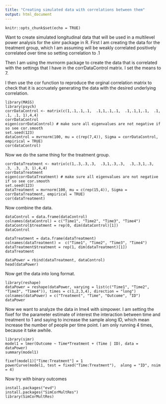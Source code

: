 ```yaml
---
title: "Creating simulated data with correlations between them"
output: html_document
---
```


```{r setup, include=FALSE}
knitr::opts_chunk$set(echo = TRUE)
```
Want to create simulated longitudinal data that will be used in a multilevel power analysis for the simr package in R.  First I am creating the data for the treatment group, which I am assuming will be weakly correlated positively correlated over time so setting correlation to .1

Then I am using the mvrnorm package to create the data that is correlated with the settings that I have in the corrDataControl matrix.  I set the means to 7.  

I then use the cor function to reproduce the orginal correlation matrix to check that it is accruately generating the data with the desired underlying correlation. 
```{r}
library(MASS)
library(psych)
corrDataControl <- matrix(c(1,.1,.1,.1,  .1,1,.1,.1,  .1,.1,1,.1,  .1, .1, .1, 1),4,4)
corrDataControl
eigen(corrDataControl) # make sure all eigenvalues are not negative if so see cor.smooth
set.seed(123)
dataControl = mvrnorm(100, mu = c(rep(7,4)), Sigma = corrDataControl, empirical = TRUE)
cor(dataControl)
```
Now we do the same thing for the treatment group.  
```{r}
corrDataTreatment <- matrix(c(1,.3,.3,.3,  .3,1,.3,.3,  .3,.3,1,.3,  .3, .3, .3, 1),4,4)
corrDataTreatment
eigen(corrDataTreatment) # make sure all eigenvalues are not negative if so see cor.smooth
set.seed(123)
dataTreatment = mvrnorm(100, mu = c(rep(15,4)), Sigma = corrDataTreatment, empirical = TRUE)
cor(dataTreatment)
```
Now combine the data.  
```{r}
dataControl = data.frame(dataControl)
colnames(dataControl) = c("Time1", "Time2", "Time3", "Time4")
dataControl$treatment = rep(0, dim(dataControl)[1])
dataControl

dataTreatment = data.frame(dataTreatment)
colnames(dataTreatment) =  c("Time1", "Time2", "Time3", "Time4")
dataTreatment$treatment = rep(1, dim(dataTreatment)[1])
dataTreatment

dataPower = rbind(dataTreatment, dataControl)
head(dataPower)
```
Now get the data into long format.  
```{r}
library(reshape)
dataPower = reshape(dataPower, varying = list(c("Time1", "Time2", "Time3", "Time4")), times = c(1,2,3,4), direction = "long")
colnames(dataPower) = c("Treatment", "Time", "Outcome", "ID")
dataPower
```
Now we want to analyze the data in lme4 with simpower.  I am setting the fixef for the parameter estimate of interest the interaction between time and treatment to 1 and saying to increase the sample along ID, which mean increase the number of people per time point.  I am only running 4 times, because it take awhile. 
```{r}
library(simr)
model1 = lmer(Outcome ~ Time*Treatment + (Time | ID), data = dataPower)
summary(model1)

fixef(model1)["Time:Treatment"] = 1
powerCurve(model1, test = fixed("Time:Treatment"),  along = "ID", nsim = 4)

```
Now try with binary outcomes
```{r}
install.packages("evd")
install.packages("SimCorMultRes")
library(SimCorMultRes)
```


